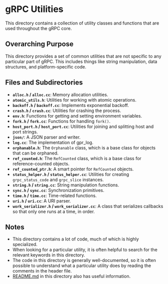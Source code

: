 # gRPC Utilities

This directory contains a collection of utility classes and functions that are used throughout the gRPC core.

## Overarching Purpose

This directory provides a set of common utilities that are not specific to any particular part of gRPC. This includes things like string manipulation, data structures, and platform-specific code.

## Files and Subdirectories

- **`alloc.h` / `alloc.cc`**: Memory allocation utilities.
- **`atomic_utils.h`**: Utilities for working with atomic operations.
- **`backoff.h` / `backoff.cc`**: Implements exponential backoff.
- **`crash.h` / `crash.cc`**: Utilities for crashing the process.
- **`env.h`**: Functions for getting and setting environment variables.
- **`fork.h` / `fork.cc`**: Functions for handling `fork()`.
- **`host_port.h` / `host_port.cc`**: Utilities for joining and splitting host and port strings.
- **`json/`**: A JSON parser and writer.
- **`log.cc`**: The implementation of gpr_log.
- **`orphanable.h`**: The `Orphanable` class, which is a base class for objects that can be orphaned.
- **`ref_counted.h`**: The `RefCounted` class, which is a base class for reference-counted objects.
- **`ref_counted_ptr.h`**: A smart pointer for `RefCounted` objects.
- **`status_helper.h` / `status_helper.cc`**: Utilities for creating `grpc_status_code` and `grpc_slice` instances.
- **`string.h` / `string.cc`**: String manipulation functions.
- **`sync.h` / `sync.cc`**: Synchronization primitives.
- **`time.h` / `time.cc`**: Time-related functions.
- **`uri.h` / `uri.cc`**: A URI parser.
- **`work_serializer.h` / `work_serializer.cc`**: A class that serializes callbacks so that only one runs at a time, in order.

## Notes

- This directory contains a lot of code, much of which is highly specialized.
- When looking for a particular utility, it is often helpful to search for the relevant keywords in this directory.
- The code in this directory is generally well-documented, so it is often possible to understand what a particular utility does by reading the comments in the header file.
- [README.md](README.md) in this directory also has useful information.